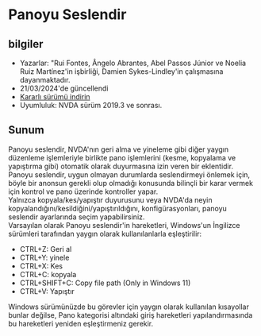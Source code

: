 # Panoyu Seslendir


## bilgiler
* Yazarlar: "Rui Fontes, Ângelo Abrantes, Abel Passos Júnior ve Noelia Ruiz Martínez'in işbirliği, Damien Sykes-Lindley'in çalışmasına dayanmaktadır.
* 21/03/2024'de güncellendi
* [Kararlı sürümü indirin][1]
* Uyumluluk: NVDA sürüm 2019.3 ve sonrası.


## Sunum
Panoyu seslendir, NVDA'nın geri alma ve yineleme gibi diğer yaygın düzenleme işlemleriyle birlikte pano işlemlerini (kesme, kopyalama ve yapıştırma gibi) otomatik olarak duyurmasına izin veren bir eklentidir.  
Panoyu seslendir, uygun olmayan durumlarda seslendirmeyi önlemek için, böyle bir anonsun gerekli olup olmadığı konusunda bilinçli bir karar vermek için kontrol ve pano üzerinde kontroller yapar.  
Yalnızca kopyala/kes/yapıştır duyurusunu veya NVDA'da neyin kopyalandığını/kesildiğini/yapıştırıldığını, konfigürasyonları, panoyu seslendir ayarlarında seçim yapabilirsiniz.  
Varsayılan olarak Panoyu seslendir'in hareketleri, Windows'un İngilizce sürümleri tarafından yaygın olarak kullanılanlarla eşleştirilir:  

* CTRL+Z: Geri al
* CTRL+Y: yinele
* CTRL+X: Kes
* CTRL+C: kopyala
* CTRL+SHIFT+C: Copy file path (Only in Windows 11)
* CTRL+V: Yapıştır

Windows sürümünüzde bu görevler için yaygın olarak kullanılan kısayollar bunlar değilse, Pano kategorisi altındaki giriş hareketleri yapılandırmasında bu hareketleri yeniden eşleştirmeniz gerekir.  


[1]: https://github.com/ruifontes/clipspeak/releases/download/2024.03.21/clipspeak-2024.03.21.nvda-addon
